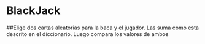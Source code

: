 # BlackJack

##Elige dos cartas aleatorias para la baca y el jugador. Las suma como esta descrito en el diccionario. Luego compara los valores de ambos
